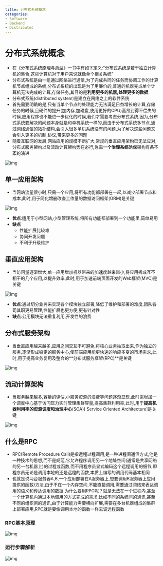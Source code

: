 ```yaml
---
title: 分布式系统概念
categories:
- Software
- Backend
- Distributed
---
```

# 分布式系统概念

- 在《分布式系统原理与范型》一书中有如下定义:"分布式系统是若干独立计算机的集合,这些计算机对于用户来说就像单个相关系统”
- 分布式系统是由一组通过网络进行通信,为了完成共同的任务而协调工作的计算机节点组成的系统,分布式系统的出现是为了用廉价的,普通的机器完成单个计算机无法完成的计算,存储任务,其目的是**利用更多的机器,处理更多的数据**
- 分布式系统(distributed system)是建立在网络之上的软件系统
- 首先需要明确的是,只有当单个节点的处理能力无法满足日益增长的计算,存储任务的时候,且硬件的提升(加内存,加磁盘,使用更好的CPU)高昂到得不偿失的时候,应用程序也不能进一步优化的时候,我们才需要考虑分布式系统,因为,分布式系统要解决的问题本身就是和单机系统一样的,而由于分布式系统多节点,通过网络通信的拓扑结构,会引入很多单机系统没有的问题,为了解决这些问题又会引入更多的机制,协议,带来更多的问题
- 随着互联网的发展,网站应用的规模不断扩大,常规的垂直应用架构已无法应对,分布式服务架构以及流动计算架构势在必行,急需**一个治理系统**确保架构有条不紊的演进

![img](https://cdn.jsdelivr.net/gh/LuShan123888/Files@master/Pictures/2020-12-10-2020-11-18-640-20201118125644983.png)

## 单一应用架构

- 当网站流量很小时,只需一个应用,将所有功能都部署在一起,以减少部署节点和成本,此时,用于简化增删改查工作量的数据访问框架(ORM)是关键

![img](https://cdn.jsdelivr.net/gh/LuShan123888/Files@master/Pictures/2020-12-10-2020-11-18-2020-11-18-640-20201118125645215.png)

- **优点**:适用于小型网站,小型管理系统,将所有功能都部署到一个功能里,简单易用
- **缺点**
    - 性能扩展比较难
    - 协同开发问题
    - 不利于升级维护

## 垂直应用架构

- 当访问量逐渐增大,单一应用增加机器带来的加速度越来越小,将应用拆成互不相干的几个应用,以提升效率,此时,用于加速前端页面开发的Web框架(MVC)是关键

![img](https://cdn.jsdelivr.net/gh/LuShan123888/Files@master/Pictures/2020-12-10-2020-11-18-640-20201118130215583.png)

- **优点**:通过切分业务来实现各个模块独立部署,降低了维护和部署的难度,团队各司其职更易管理,性能扩展也更方便,更有针对性
- **缺点**:公用模块无法重复利用,开发性的浪费

## 分布式服务架构

- 当垂直应用越来越多,应用之间交互不可避免,将核心业务抽取出来,作为独立的服务,逐渐形成稳定的服务中心,使前端应用能更快速的响应多变的市场需求,此时,用于提高业务复用及整合的**分布式服务框架(RPC)**是关键

![img](https://cdn.jsdelivr.net/gh/LuShan123888/Files@master/Pictures/2020-12-10-2020-11-18-640-20201118130235696.png)

## 流动计算架构

- 当服务越来越多,容量的评估,小服务资源的浪费等问题逐渐显现,此时需增加一个调度中心基于访问压力实时管理集群容量,提高集群利用率,此时,用于**提高机器利用率的资源调度和治理中心**(SOA)[ Service Oriented Architecture]是关键

![img](https://cdn.jsdelivr.net/gh/LuShan123888/Files@master/Pictures/2020-12-10-2020-11-18-640-20201118130318957.png)

## 什么是RPC

- RPC(Remote Procedure Call)是指远程过程调用,是一种进程间通信方式,他是一种技术的思想,而不是规范,它允许程序调用另一个地址空间(通常是共享网络的另一台机器上)的过程或函数,而不用程序员显式编码这个远程调用的细节,即程序员无论是调用本地的还是远程的函数,本质上编写的调用代码基本相同
- 也就是说两台服务器A,B,一个应用部署在A服务器上,想要调用B服务器上应用提供的函数/方法,由于不在一个内存空间,不能直接调用,需要通过网络来表达调用的语义和传达调用的数据,为什么要用RPC呢？就是无法在一个进程内,甚至一个计算机内通过本地调用的方式完成的需求,比如不同的系统间的通讯,甚至不同的组织间的通讯,由于计算能力需要横向扩展,需要在多台机器组成的集群上部署应用,RPC就是要像调用本地的函数一样去调远程函数

### RPC基本原理

![img](https://cdn.jsdelivr.net/gh/LuShan123888/Files@master/Pictures/2020-12-10-2020-11-18-640-20201118130408192.png)

### 运行步骤解析

![img](https://cdn.jsdelivr.net/gh/LuShan123888/Files@master/Pictures/2020-12-10-2020-11-18-640-20201118130408245.png)